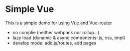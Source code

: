 # Simple Vue

This is a simple demo for using [Vue](http://vuejs.org) and [Vue-router](http://router.vuejs.org)

- no complie (neither webpack nor rollup...)
- lazy load (dynamic & async components: js, css, tmpl)
- develop mode: add js/routes, add pages

